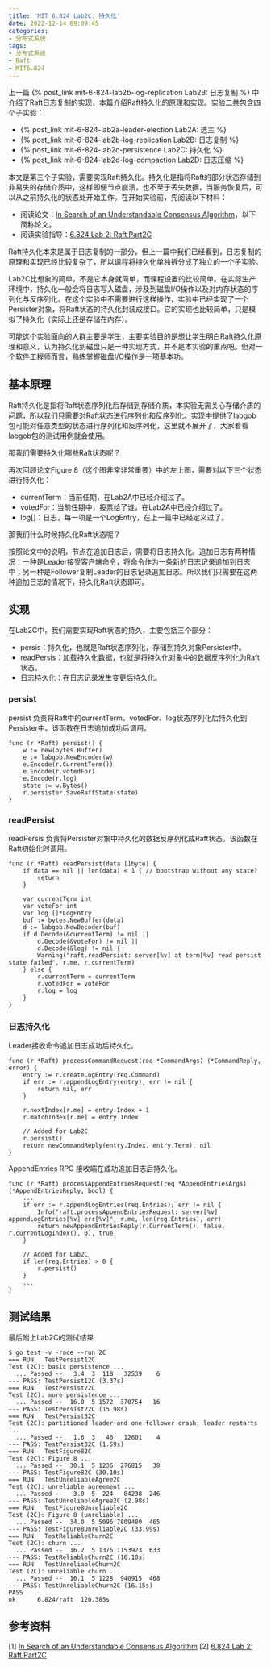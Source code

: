 ```yaml
---
title: 'MIT 6.824 Lab2C: 持久化'
date: 2022-12-14 09:09:45
categories:
- 分布式系统
tags:
- 分布式系统
- Raft
- MIT6.824
---
```


上一篇 {% post_link mit-6-824-lab2b-log-replication Lab2B: 日志复制 %} 中介绍了Raft日志复制的实现，本篇介绍Raft持久化的原理和实现。实验二共包含四个子实验：

- {% post_link mit-6-824-lab2a-leader-election Lab2A: 选主 %}
- {% post_link mit-6-824-lab2b-log-replication Lab2B: 日志复制 %}
- {% post_link mit-6-824-lab2c-persistence Lab2C: 持久化 %}
- {% post_link mit-6-824-lab2d-log-compaction Lab2D: 日志压缩 %}

本文是第三个子实验，需要实现Raft持久化。持久化是指将Raft的部分状态存储到非易失的存储介质中，这样即便节点崩溃，也不至于丢失数据，当服务恢复后，可以从之前持久化的状态处开始工作。在开始实验前，先阅读以下材料：

- 阅读论文：[In Search of an Understandable Consensus Algorithm](https://pdos.csail.mit.edu/6.824/papers/raft-extended.pdf)，以下简称论文。
- 阅读实验指导：[6.824 Lab 2: Raft Part2C](https://pdos.csail.mit.edu/6.824/labs/lab-raft.html)

Raft持久化本来是属于日志复制的一部分，但上一篇中我们已经看到，日志复制的原理和实现已经比较复杂了，所以课程将持久化单独拆分成了独立的一个子实验。

Lab2C比想象的简单，不是它本身就简单，而课程设置的比较简单。在实际生产环境中，持久化一般会将日志写入磁盘，涉及到磁盘I/O操作以及对内存状态的序列化与反序列化。在这个实验中不需要进行这样操作，实验中已经实现了一个Persister对象，将Raft状态的持久化封装成接口。它的实现也比较简单，只是模拟了持久化（实际上还是存储在内存）。

可能这个实验面向的人群主要是学生，主要实验目的是想让学生明白Raft持久化原理和意义，认为持久化到磁盘只是一种实现方式，并不是本实验的重点吧。但对一个软件工程师而言，熟练掌握磁盘I/O操作是一项基本功。

## 基本原理

Raft持久化是指将Raft状态序列化后存储到存储介质，本实验无需关心存储介质的问题，所以我们只需要对Raft状态进行序列化和反序列化。实现中提供了labgob包可能对任意类型的状态进行序列化和反序列化，这里就不展开了，大家看看labgob包的测试用例就会使用。

那我们需要持久化哪些Raft状态呢？

再次回顾论文Figure 8（这个图非常非常重要）中的左上图，需要对以下三个状态进行持久化：

- currentTerm：当前任期，在Lab2A中已经介绍过了。
- votedFor：当前任期中，投票给了谁，在Lab2A中已经介绍过了。
- log[]：日志，每一项是一个LogEntry，在上一篇中已经定义过了。

那我们什么时候持久化Raft状态呢？

按照论文中的说明，节点在追加日志后，需要将日志持久化。追加日志有两种情况：一种是Leader接受客户端命令，将命令作为一条新的日志记录追加到日志中；另一种是Follower复制Leader的日志记录追加日志。所以我们只需要在这两种追加日志的情况下，持久化Raft状态即可。

<!--more-->

## 实现

在Lab2C中，我们需要实现Raft状态的持久，主要包括三个部分：

- persis：持久化，也就是Raft状态序列化，存储到持久对象Persister中。
- readPersis：加载持久化数据，也就是将持久化对象中的数据反序列化为Raft状态。
- 日志持久化：在日志记录发生变更后持久化。

### persist

persist 负责将Raft中的currentTerm、votedFor、log状态序列化后持久化到Persister中。该函数在日志追加成功后调用。

```golang
func (r *Raft) persist() {
    w := new(bytes.Buffer)
    e := labgob.NewEncoder(w)
    e.Encode(r.CurrentTerm())
    e.Encode(r.votedFor)
    e.Encode(r.log)
    state := w.Bytes()
    r.persister.SaveRaftState(state)
}
```

### readPersist

readPersis 负责将Persister对象中持久化的数据反序列化成Raft状态。该函数在Raft初始化时调用。

```golang
func (r *Raft) readPersist(data []byte) {
    if data == nil || len(data) < 1 { // bootstrap without any state?
        return
    }

    var currentTerm int
    var voteFor int
    var log []*LogEntry
    buf := bytes.NewBuffer(data)
    d := labgob.NewDecoder(buf)
    if d.Decode(&currentTerm) != nil ||
        d.Decode(&voteFor) != nil ||
        d.Decode(&log) != nil {
        Warning("raft.readPersist: server[%v] at term[%v] read persist state failed", r.me, r.currentTerm)
    } else {
        r.currentTerm = currentTerm
        r.votedFor = voteFor
        r.log = log
    }
}
```

### 日志持久化

Leader接收命令追加日志成功后持久化。

```golang
func (r *Raft) processCommandRequest(req *CommandArgs) (*CommandReply, error) {
    entry := r.createLogEntry(req.Command)
    if err := r.appendLogEntry(entry); err != nil {
        return nil, err
    }

    r.nextIndex[r.me] = entry.Index + 1
    r.matchIndex[r.me] = entry.Index

    // Added for Lab2C
    r.persist()
    return newCommandReply(entry.Index, entry.Term), nil
}
```

AppendEntries RPC 接收端在成功追加日志后持久化。

```golang
func (r *Raft) processAppendEntriesRequest(req *AppendEntriesArgs) (*AppendEntriesReply, bool) {
    ...
    if err := r.appendLogEntries(req.Entries); err != nil {
        Info("raft.processAppendEntriesRequest: server[%v] appendLogEntries[%v] err[%v]", r.me, len(req.Entries), err)
        return newAppendEntriesReply(r.CurrentTerm(), false, r.currentLogIndex(), 0), true
    }

    // Added for Lab2C
    if len(req.Entries) > 0 {
        r.persist()
    }
    ...
}
```

## 测试结果

最后附上Lab2C的测试结果

```shell
$ go test -v -race --run 2C
=== RUN   TestPersist12C
Test (2C): basic persistence ...
  ... Passed --   3.4  3  118   32539    6
--- PASS: TestPersist12C (3.37s)
=== RUN   TestPersist22C
Test (2C): more persistence ...
  ... Passed --  16.0  5 1572  370754   16
--- PASS: TestPersist22C (15.98s)
=== RUN   TestPersist32C
Test (2C): partitioned leader and one follower crash, leader restarts ...
  ... Passed --   1.6  3   46   12601    4
--- PASS: TestPersist32C (1.59s)
=== RUN   TestFigure82C
Test (2C): Figure 8 ...
  ... Passed --  30.1  5 1236  276815   38
--- PASS: TestFigure82C (30.10s)
=== RUN   TestUnreliableAgree2C
Test (2C): unreliable agreement ...
  ... Passed --   3.0  5  224   84238  246
--- PASS: TestUnreliableAgree2C (2.98s)
=== RUN   TestFigure8Unreliable2C
Test (2C): Figure 8 (unreliable) ...
  ... Passed --  34.0  5 5096 7809480  465
--- PASS: TestFigure8Unreliable2C (33.99s)
=== RUN   TestReliableChurn2C
Test (2C): churn ...
  ... Passed --  16.2  5 1376 1153923  633
--- PASS: TestReliableChurn2C (16.18s)
=== RUN   TestUnreliableChurn2C
Test (2C): unreliable churn ...
  ... Passed --  16.1  5 1228  940915  468
--- PASS: TestUnreliableChurn2C (16.15s)
PASS
ok  	6.824/raft	120.385s
```

## 参考资料

[1] [In Search of an Understandable Consensus Algorithm](https://pdos.csail.mit.edu/6.824/papers/raft-extended.pdf)
[2] [6.824 Lab 2: Raft Part2C](https://pdos.csail.mit.edu/6.824/labs/lab-raft.html)